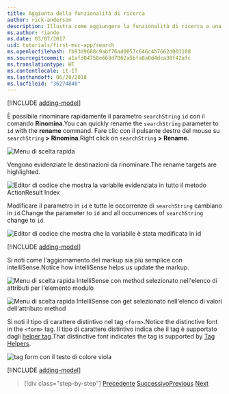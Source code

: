 ```yaml
---
title: Aggiunta della funzionalità di ricerca
author: rick-anderson
description: Illustra come aggiungere la funzionalità di ricerca a una semplice app ASP.NET Core MVC
ms.author: riande
ms.date: 03/07/2017
uid: tutorials/first-mvc-app/search
ms.openlocfilehash: fb93d9688c9abf76ad0057c646c4b7662d003108
ms.sourcegitcommit: a1afd04758e663d7062a5bfa8a0d4dca38f42afc
ms.translationtype: HT
ms.contentlocale: it-IT
ms.lasthandoff: 06/20/2018
ms.locfileid: "36274840"
---
```

[!INCLUDE [adding-model](~/includes/mvc-intro/search1.md)]

<span data-ttu-id="9db9a-103">È possibile rinominare rapidamente il parametro `searchString` `id` con il comando **Rinomina**.</span><span class="sxs-lookup"><span data-stu-id="9db9a-103">You can quickly rename the `searchString` parameter to `id` with the **rename** command.</span></span> <span data-ttu-id="9db9a-104">Fare clic con il pulsante destro del mouse su `searchString` **> Rinomina**.</span><span class="sxs-lookup"><span data-stu-id="9db9a-104">Right click on `searchString` **> Rename**.</span></span>

![Menu di scelta rapida](search/_static/rename.png)

<span data-ttu-id="9db9a-106">Vengono evidenziate le destinazioni da rinominare.</span><span class="sxs-lookup"><span data-stu-id="9db9a-106">The rename targets are highlighted.</span></span>

![Editor di codice che mostra la variabile evidenziata in tutto il metodo ActionResult Index](search/_static/rename2.png)

<span data-ttu-id="9db9a-108">Modificare il parametro in `id` e tutte le occorrenze di `searchString` cambiano in `id`.</span><span class="sxs-lookup"><span data-stu-id="9db9a-108">Change the parameter to `id` and all occurrences of `searchString` change to `id`.</span></span>

![Editor di codice che mostra che la variabile è stata modificata in id](search/_static/rename3.png)

[!INCLUDE [adding-model](~/includes/mvc-intro/search2.md)]

<span data-ttu-id="9db9a-110">Si noti come l'aggiornamento del markup sia più semplice con intelliSense.</span><span class="sxs-lookup"><span data-stu-id="9db9a-110">Notice how intelliSense helps us update the markup.</span></span>

![Menu di scelta rapida IntelliSense con method selezionato nell'elenco di attributi per l'elemento modulo](search/_static/int_m.png)

![Menu di scelta rapida IntelliSense con get selezionato nell'elenco di valori dell'attributo method](search/_static/int_get.png)

<span data-ttu-id="9db9a-113">Si noti il tipo di carattere distintivo nel tag `<form>`.</span><span class="sxs-lookup"><span data-stu-id="9db9a-113">Notice the distinctive font in the `<form>` tag.</span></span> <span data-ttu-id="9db9a-114">Il tipo di carattere distintivo indica che il tag è supportato dagli [helper tag](~/mvc/views/tag-helpers/intro.md).</span><span class="sxs-lookup"><span data-stu-id="9db9a-114">That distinctive font indicates the tag is supported by [Tag Helpers](~/mvc/views/tag-helpers/intro.md).</span></span>

![tag form con il testo di colore viola](search/_static/th_font.png)

[!INCLUDE [adding-model](~/includes/mvc-intro/search3.md)]

> [!div class="step-by-step"]
> <span data-ttu-id="9db9a-116">[Precedente](controller-methods-views.md)
> [Successivo](new-field.md)</span><span class="sxs-lookup"><span data-stu-id="9db9a-116">[Previous](controller-methods-views.md)
[Next](new-field.md)</span></span>  
